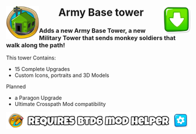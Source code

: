<h1 align="center">
<a href="https://github.com/hubor0/Army-Base/releases/latest/download/armybase.dll">
    <img align="left" alt="Icon" height="90" src="Icon.png">
    <img align="right" alt="Download" height="75" src="https://raw.githubusercontent.com/gurrenm3/BTD-Mod-Helper/master/BloonsTD6%20Mod%20Helper/Resources/DownloadBtn.png">
</a>
Army Base tower
</h1>

### Adds a new Army Base Tower, a new Military Tower that sends monkey soldiers that walk along the path!

This tower Contains:
* 15 Complete Upgrades
* Custom Icons, portraits and 3D Models

Planned
* a Paragon Upgrade
* Ultimate Crosspath Mod compatibility

[![Requires BTD6 Mod Helper](https://raw.githubusercontent.com/gurrenm3/BTD-Mod-Helper/master/banner.png)](https://github.com/gurrenm3/BTD-Mod-Helper#readme)
